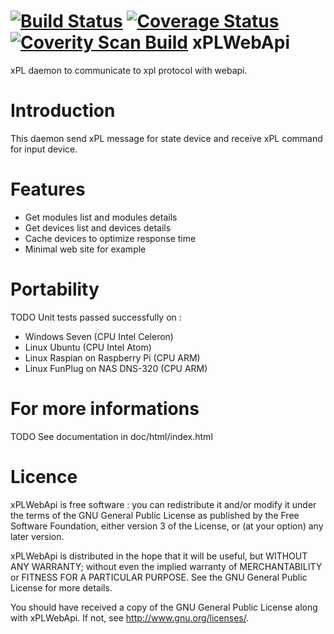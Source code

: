 [![Build Status](https://travis-ci.org/FragJage/xPLWebApi.svg?branch=master)](https://travis-ci.org/FragJage/xPLWebApi)
[![Coverage Status](https://coveralls.io/repos/github/FragJage/xPLWebApi/badge.svg?branch=master&bust=1)](https://coveralls.io/github/FragJage/xPLWebApi?branch=master)
[![Coverity Scan Build](https://scan.coverity.com/projects/11248/badge.svg)](https://scan.coverity.com/projects/11248)
xPLWebApi
=========
xPL daemon to communicate to xpl protocol with webapi. 

Introduction
============
This daemon send xPL message for state device and receive xPL command for input device. 

Features
========
 - Get modules list and modules details
 - Get devices list and devices details
 - Cache devices to optimize response time 
 - Minimal web site for example

Portability
===========
TODO
Unit tests passed successfully on :
 - Windows Seven (CPU Intel Celeron)
 - Linux Ubuntu (CPU Intel Atom)
 - Linux Raspian on Raspberry Pi (CPU ARM)
 - Linux FunPlug on NAS DNS-320 (CPU ARM)

For more informations
=====================
TODO
See documentation in doc/html/index.html

Licence
=======
xPLWebApi is free software : you can redistribute it and/or modify it under the terms of the GNU General Public License as published by the Free Software Foundation, either version 3 of the License, or (at your option) any later version.

xPLWebApi is distributed in the hope that it will be useful, but WITHOUT ANY WARRANTY; without even the implied warranty of MERCHANTABILITY or FITNESS FOR A PARTICULAR PURPOSE. See the GNU General Public License for more details.

You should have received a copy of the GNU General Public License along with xPLWebApi. If not, see http://www.gnu.org/licenses/.
